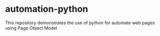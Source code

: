 # automation-python
This repository demonstrates the use of python for automate web pages using Page Object Model
